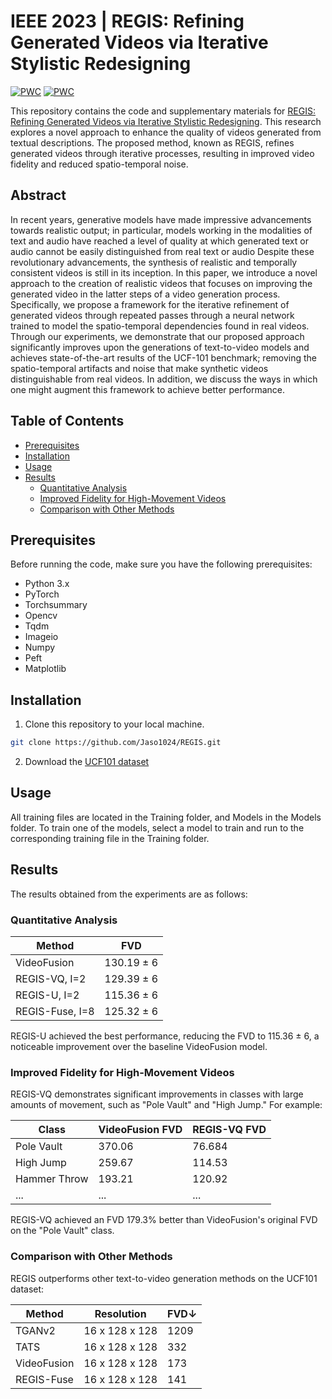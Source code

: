 # IEEE 2023 | REGIS: Refining Generated Videos via Iterative Stylistic Redesigning

[![PWC](https://img.shields.io/endpoint.svg?url=https://paperswithcode.com/badge/regis-refining-generated-videos-via-iterative/text-to-video-generation-on-ucf-101)](https://paperswithcode.com/sota/text-to-video-generation-on-ucf-101?p=regis-refining-generated-videos-via-iterative)
[![PWC](https://img.shields.io/endpoint.svg?url=https://paperswithcode.com/badge/regis-refining-generated-videos-via-iterative/video-generation-on-ucf-101)](https://paperswithcode.com/sota/video-generation-on-ucf-101?p=regis-refining-generated-videos-via-iterative)

This repository contains the code and supplementary materials for [REGIS: Refining Generated Videos via Iterative Stylistic Redesigning](https://doi.org/10.21203/rs.3.rs-3541408/v1). This research explores a novel approach to enhance the quality of videos generated from textual descriptions. The proposed method, known as REGIS, refines generated videos through iterative processes, resulting in improved video fidelity and reduced spatio-temporal noise.


## Abstract
In recent years, generative models have made impressive advancements towards realistic output; in particular, models working in the modalities of text and audio have reached a level of quality at which generated text or audio cannot be easily distinguished from real text or audio Despite these revolutionary advancements, the synthesis of realistic and temporally consistent videos is still in its inception. In this paper, we introduce a novel approach to the creation of realistic videos that focuses on improving the generated video in the latter steps of a video generation process. Specifically, we propose a framework for the iterative refinement of generated videos through repeated passes through a neural network trained to model the spatio-temporal dependencies found in real videos. Through our experiments, we demonstrate that our proposed approach significantly improves upon the generations of text-to-video models and achieves state-of-the-art results of the UCF-101 benchmark; removing the spatio-temporal artifacts and noise that make synthetic videos distinguishable from real videos. In addition, we discuss the ways in which one might augment this framework to achieve better performance.

## Table of Contents

- [Prerequisites](#prerequisites)
- [Installation](#installation)
- [Usage](#usage)
- [Results](#results)
  - [Quantitative Analysis](#quantitative-analysis)
  - [Improved Fidelity for High-Movement Videos](#improved-fidelity-for-high-movement-videos)
  - [Comparison with Other Methods](#comparison-with-other-methods)

## Prerequisites

Before running the code, make sure you have the following prerequisites:

- Python 3.x
- PyTorch
- Torchsummary
- Opencv
- Tqdm
- Imageio
- Numpy
- Peft
- Matplotlib 

## Installation

1. Clone this repository to your local machine.

```bash
git clone https://github.com/Jaso1024/REGIS.git
```

2. Download the [UCF101 dataset](https://www.crcv.ucf.edu/data/UCF101.php)

## Usage

All training files are located in the Training folder, and Models in the Models folder. To train one of the models, select a model to train and run to the corresponding training file in the Training folder.

## Results

The results obtained from the experiments are as follows:

### Quantitative Analysis

| Method           | FVD                                |
|------------------|------------------------------------|
| VideoFusion      | 130.19 ± 6                         |
| REGIS-VQ, I=2    | 129.39 ± 6                         |
| REGIS-U, I=2     | 115.36 ± 6                         |
| REGIS-Fuse, I=8  | 125.32 ± 6                         |


REGIS-U achieved the best performance, reducing the FVD to 115.36 ± 6, a noticeable improvement over the baseline VideoFusion model.

### Improved Fidelity for High-Movement Videos

REGIS-VQ demonstrates significant improvements in classes with large amounts of movement, such as "Pole Vault" and "High Jump." For example:

| Class           | VideoFusion FVD | REGIS-VQ FVD |
|-----------------|-----------------|--------------|
| Pole Vault      | 370.06          | 76.684       |
| High Jump       | 259.67          | 114.53       |
| Hammer Throw    | 193.21          | 120.92       |
| ...             | ...             | ...          |

REGIS-VQ achieved an FVD 179.3% better than VideoFusion's original FVD on the "Pole Vault" class.

### Comparison with Other Methods

REGIS outperforms other text-to-video generation methods on the UCF101 dataset:

| Method         | Resolution       | FVD↓   |
|----------------|------------------|--------|
| TGANv2         | 16 x 128 x 128   | 1209   |
| TATS           | 16 x 128 x 128   | 332    |
| VideoFusion    | 16 x 128 x 128   | 173    |
| REGIS-Fuse     | 16 x 128 x 128   | 141    |
